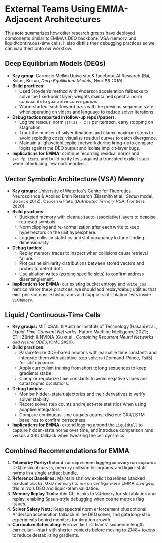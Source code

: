 # External Teams Using EMMA-Adjacent Architectures

This note summarizes how other research groups have deployed components similar to EMMA's DEQ backbone, VSA memory, and liquid/continuous-time cells. It also distills their debugging practices so we can map them onto our workflow.

## Deep Equilibrium Models (DEQs)
- **Key group:** Carnegie Mellon University & Facebook AI Research (Bai, Kolter, Koltun, *Deep Equilibrium Models*, NeurIPS 2019).
- **Build practices:**
  - Used Broyden's method with Anderson acceleration fallbacks to solve the fixed-point layer; weights maintained spectral norm constraints to guarantee convergence.
  - Warm-started each forward pass with the previous sequence state when operating on videos and language to reduce solver iterations.
- **Debug tactics reported in follow-up repos/papers:**
  - Log the residual norm `||f(z) - z||` per iteration, early stopping on stagnation.
  - Track the number of solver iterations and clamp maximum steps to avoid exploding costs; visualize residual curves to catch divergence.
  - Maintain a lightweight explicit network during bring-up to compare logits against the DEQ output and isolate implicit-layer bugs.
- **Implications for EMMA:** continue recording residual norms and `avg_fp_iters`, and build parity tests against a truncated explicit stack when introducing new nonlinearities.

## Vector Symbolic Architecture (VSA) Memory
- **Key groups:** University of Waterloo's Centre for Theoretical Neuroscience & Applied Brain Research (Eliasmith et al., *Spaun* model, Science 2012); Osborn & Plate (*Distributed Ternary VSA*, Frontiers 2020).
- **Build practices:**
  - Bucketed memory with cleanup (auto-associative) layers to denoise retrieved symbols.
  - Norm clipping and re-normalization after each write to keep hypervectors on the unit hypersphere.
  - Logging collision statistics and slot occupancy to tune binding dimensionality.
- **Debug tactics:**
  - Replay memory traces to inspect when collisions cause retrieval failure.
  - Plot cosine similarity distributions between stored vectors and probes to detect drift.
  - Use ablation writes (zeroing specific slots) to confirm address disentanglement.
- **Implications for EMMA:** our existing bucket entropy and `write_cos` metrics mirror these practices; we should add replay/debug utilities that emit per-slot cosine histograms and support slot-ablation tests inside `VSAMemory`.

## Liquid / Continuous-Time Cells
- **Key groups:** MIT CSAIL & Austrian Institute of Technology (Hasani et al., *Liquid Time-Constant Networks*, Nature Machine Intelligence 2021); ETH Zürich & NVIDIA (Gu et al., *Combining Recurrent Neural Networks and Neural ODEs*, ICML 2020).
- **Build practices:**
  - Parameterize ODE-based neurons with learnable time constants and integrate them with adaptive-step solvers (Dormand–Prince, Tsit5) for stiff dynamics.
  - Apply curriculum training from short to long sequences to keep gradients stable.
  - Clamp or regularize time constants to avoid negative values and catastrophic oscillations.
- **Debug tactics:**
  - Monitor hidden-state trajectories and their derivatives to verify solver stability.
  - Record solver step counts and reject-rate statistics when using adaptive integrators.
  - Compare continuous-time outputs against discrete GRU/LSTM baselines to confirm correctness.
- **Implications for EMMA:** extend logging around the `LiquidCell` to capture hidden-state norms over time, and introduce comparison runs versus a GRU fallback when tweaking the cell dynamics.

## Combined Recommendations for EMMA
1. **Telemetry Parity:** Extend our experiment logging so every run captures DEQ residual curves, memory collision histograms, and liquid-state norms in a single artifact bundle.
2. **Reference Baselines:** Maintain shallow explicit baselines (stacked residual blocks, GRU memory) to re-run configs when EMMA diverges; this mirrors DEQ and liquid-team validation.
3. **Memory Replay Tools:** Add CLI hooks to `VSAMemory` for slot ablation and replay, enabling Spaun-style debugging when cosine metrics flag issues.
4. **Solver Safety Nets:** Keep spectral norm enforcement plus optional Anderson acceleration fallback in the DEQ solver, and gate long-step experiments behind monitors for iteration growth.
5. **Curriculum Scheduling:** Borrow the LTC teams' sequence-length curriculum—start with shorter contexts before moving to 2048+ tokens to reduce destabilizing gradients.
